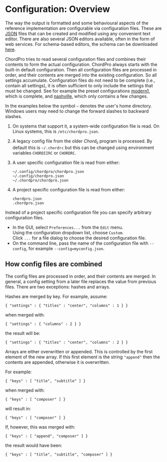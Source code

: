 # Configuration: Overview

The way the output is formatted and some behavioural aspects of the reference implementation are configurable via configuration files. These are [JSON](http://www.json.org/) files that can be created and modified using any convenient text editor. There are also several JSON editors available, often in the form of web services. For schema-based editors, the schema can be downloaded [here](config50.schema).

ChordPro tries to read several configuration files and combines their contents to form the actual configuration. ChordPro always starts with the built-in default configuration. Then all configuration files are processed in order, and their contents are merged into the existing configuration. So all settings accumulate. Configuration files do not need to be complete (i.e., contain all settings), it is often sufficient to only include the settings that must be changed. See for example the preset configurations [modern1](modern1.json), which is complete, and [nashville](nashville.json), which only contains a few changes.

In the examples below the symbol `~` denotes the user's home directory. Windows users may need to change the forward slashes to backward slashes.

1. On systems that support it, a system-wide configuration file is read. On Linux systems, this is `/etc/chordpro.json`.

2. A legacy config file from the older _Chord_<sub>ii</sub> program is processed. By default this is `~/.chordrc` but this can be changed using environment variables `CHORDIIRC` or `CHORDRC`.

3. A user specific configuration file is read from either:

    `~/.config/chordpro/chordpro.json`  
    `~/.config/chordpro.json`  
    `~/.chordpro/chordpro.json`

4. A project specific configuration file is read from either:

    `chordpro.json`  
    `.chordpro.json`

Instead of a project specific configuration file you can specify arbitrary configuration files.

* In the GUI, select `Preferences...` from the `Edit` menu.  
Using the configuration dropdown list, choose `Custom`.  
Click `...` for a file dialog to choose the desired configuration file.
* On the command line, pass the name of the configuration file with `--config`, for example `--config=myconfig.json`. 

## How config files are combined

The config files are processed in order, and their contents are merged. In general, a config setting from a later file replaces the value from previous files. There are two exceptions: hashes and arrays.

Hashes are merged by key. For example, assume:

    { "settings" : { "titles" : "center", "columns" : 1 } }

when merged with:

    { "settings" : { "columns" : 2 } }

the result will be:

    { "settings" : { "titles" : "center", "columns" : 2 } }

Arrays are either overwritten or appended. This is controlled by the first element of the new array. If this first element is the string `"append"` then the contents are appended, otherwise it is overwritten.

For example:

    { "keys" : [ "title", "subtitle" ] }

when merged with:

    { "keys" : [ "composer" ] }

will result in:

    { "keys" : [ "composer" ] }

If, however, this was merged with:

    { "keys" : [ "append", "composer" ] }

the result would have been:

    { "keys" : [ "title", "subtitle", "composer" ] }

